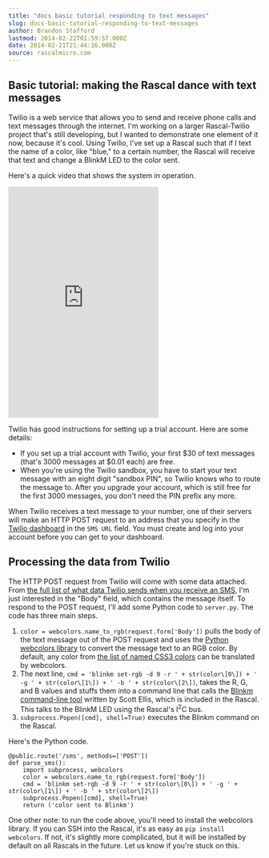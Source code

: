 ```yaml
---
title: "docs basic tutorial responding to text messages"
slug: docs-basic-tutorial-responding-to-text-messages
author: Brandon Stafford
lastmod: 2014-02-22T01:59:57.000Z
date: 2014-02-21T21:44:16.000Z
source: rascalmicro.com
---
```

## Basic tutorial: making the Rascal dance with text messages ##

Twilio is a web service that allows you to send and receive phone calls and text messages through the internet. I'm working on a larger Rascal-Twilio project that's still developing, but I wanted to demonstrate one element of it now, because it's cool. Using Twilio, I've set up a Rascal such that if I text the name of a color, like "blue," to a certain number, the Rascal will receive that text and change a BlinkM LED to the color sent.

Here's a quick video that shows the system in operation.

<iframe class="span10"src="http://player.vimeo.com/video/31884547?title=0&amp;byline=0&amp;portrait=0&amp;color=C6433C" height="461" frameborder="0" webkitAllowFullScreen allowFullScreen></iframe>

Twilio has good instructions for setting up a trial account. Here are some details:

* If you set up a trial account with Twilio, your first $30 of text messages (that's 3000 messages at $0.01 each) are free.
* When you're using the Twilio sandbox, you have to start your text message with an eight digit "sandbox PIN", so Twilio knows who to route the message to. After you upgrade your account, which is still free for the first 3000 messages, you don't need the PIN prefix any more.

When Twilio receives a text message to your number, one of their servers will make an HTTP POST request to an address that you specify in the [Twilio dashboard][1] in the `SMS URL` field. You must create and log into your account before you can get to your dashboard.

## Processing the data from Twilio ##

The HTTP POST request from Twilio will come with some data attached. From [the full list of what data Twilio sends when you receive an SMS][2], I'm just interested in the "Body" field, which contains the message itself. To respond to the POST request, I'll add some Python code to `server.py`. The code has three main steps.

1. `color = webcolors.name_to_rgb(request.form['Body'])` pulls the body of the text message out of the POST request and uses the [Python webcolors library][3] to convert the message text to an RGB color. By default, any color from [the list of named CSS3 colors][4] can be translated by webcolors.
2. The next line, `cmd = 'blinkm set-rgb -d 9 -r ' + str(color\[0\]) + ' -g ' + str(color\[1\]) + ' -b ' + str(color\[2\])`, takes the R, G, and B values and stuffs them into a command line that calls the [Blinkm command-line tool][5] written by Scott Ellis, which is included in the Rascal. This talks to the BlinkM LED using the Rascal's I<sup>2</sup>C bus.
3. `subprocess.Popen([cmd], shell=True)` executes the Blinkm command on the Rascal.

Here's the Python code.

```language-python
@public.route('/sms', methods=['POST'])
def parse_sms():
    import subprocess, webcolors
    color = webcolors.name_to_rgb(request.form['Body'])
    cmd = 'blinkm set-rgb -d 9 -r ' + str(color\[0\]) + ' -g ' + str(color\[1\]) + ' -b ' + str(color\[2\])
    subprocess.Popen([cmd], shell=True)
    return ('color sent to Blinkm')
```

One other note: to run the code above, you'll need to install the webcolors library. If you can SSH into the Rascal, it's as easy as `pip install webcolors`. If not, it's slightly more complicated, but it will be installed by default on all Rascals in the future. Let us know if you're stuck on this.

[1]: https://www.twilio.com/user/account
[2]: http://www.twilio.com/docs/api/twiml/sms/twilio_request
[3]: http://pypi.python.org/pypi/webcolors/
[4]: http://xilize.sourceforge.net/Reference/colorref.html
[5]: https://github.com/scottellis/overo-blinkm